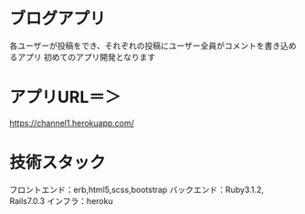 # ブログアプリ
各ユーザーが投稿をでき、それぞれの投稿にユーザー全員がコメントを書き込めるアプリ
初めてのアプリ開発となります

# アプリURL＝＞
https://channel1.herokuapp.com/

# 技術スタック
フロントエンド：erb,html5,scss,bootstrap
バックエンド：Ruby3.1.2, Rails7.0.3
インフラ：heroku

